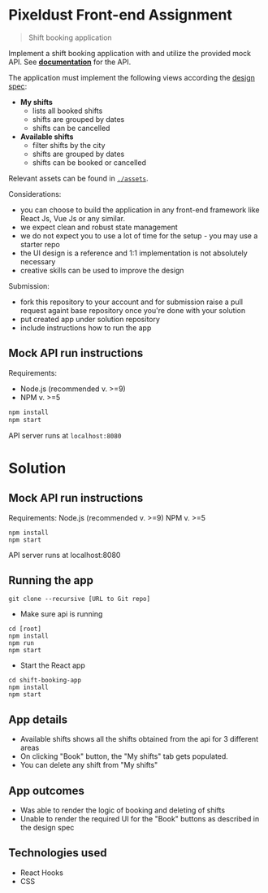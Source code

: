 # Pixeldust Front-end Assignment

> Shift booking application

Implement a shift booking application with and utilize the provided mock API.
See **[documentation](api/README.md)** for the API.

The application must implement the following views according the [design spec](./design-spec.pdf):

- **My shifts**
  - lists all booked shifts
  - shifts are grouped by dates
  - shifts can be cancelled
- **Available shifts**
  - filter shifts by the city
  - shifts are grouped by dates
  - shifts can be booked or cancelled

Relevant assets can be found in [`./assets`](./assets).

Considerations:

- you can choose to build the application in any front-end framework like React Js, Vue Js or any similar.
- we expect clean and robust state management
- we do not expect you to use a lot of time for the setup - you may use a starter repo
- the UI design is a reference and 1:1 implementation is not absolutely necessary
- creative skills can be used to improve the design

Submission:

- fork this repository to your account and for submission raise a pull request againt base repository once you're done with your solution
- put created app under solution repository
- include instructions how to run the app

## Mock API run instructions

Requirements:

- Node.js (recommended v. >=9)
- NPM v. >=5

```bash
npm install
npm start
```

API server runs at `localhost:8080`

# Solution

## Mock API run instructions

Requirements:
Node.js (recommended v. >=9)
NPM v. >=5

```
npm install
npm start
```

API server runs at localhost:8080

## Running the app

```
git clone --recursive [URL to Git repo]
```

- Make sure api is running

```
cd [root]
npm install
npm run
npm start
```

- Start the React app

```
cd shift-booking-app
npm install
npm start
```

## App details

- Available shifts shows all the shifts obtained from the api for 3 different areas
- On clicking "Book" button, the "My shifts" tab gets populated.
- You can delete any shift from "My shifts"

## App outcomes

- Was able to render the logic of booking and deleting of shifts
- Unable to render the required UI for the "Book" buttons as described in the design spec

## Technologies used

- React Hooks
- CSS
